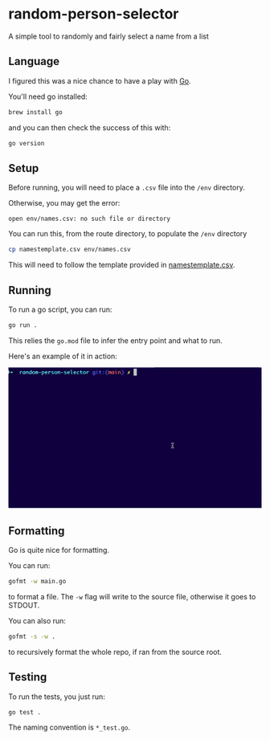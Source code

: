 # random-person-selector
A simple tool to randomly and fairly select a name from a list

## Language

I figured this was a nice chance to have a play with [Go](https://go.dev/doc/tutorial/getting-started).

You'll need go installed: 

```bash
brew install go
```

and you can then check the success of this with: 

```bash
go version
```

## Setup

Before running, you will need to place a `.csv` file into the `/env` directory. 

Otherwise, you may get the error: 

```
open env/names.csv: no such file or directory
```

You can run this, from the route directory, to populate the `/env` directory
```bash
cp namestemplate.csv env/names.csv
```

This will need to follow the template provided in [namestemplate.csv](namestemplate.csv).

## Running

To run a go script, you can run: 

```bash
go run .
```

This relies the `go.mod` file to infer the entry point and what to run. 

Here's an example of it in action:

![](example.gif)

## Formatting

Go is quite nice for formatting. 

You can run: 

```bash
gofmt -w main.go
```

to format a file. The `-w` flag will write to the source file, otherwise it goes to STDOUT. 

You can also run: 

```bash
gofmt -s -w .
```

to recursively format the whole repo, if ran from the source root. 

## Testing

To run the tests, you just run: 

```bash
go test .
```

The naming convention is `*_test.go`. 